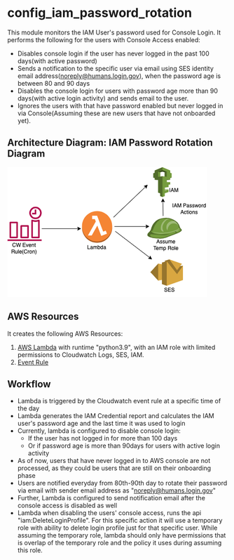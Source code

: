 # config_iam_password_rotation
This module monitors the IAM User's password used for Console Login. It performs the following for the users with Console Access enabled:
- Disables console login if the user has never logged in the past 100 days(with active password)
- Sends a notification to the specific user via email using SES identity email address(noreply@humans.login.gov), when the password age is between 80 and 90 days
- Disables the console login for users with password age more than 90 days(with active login activity) and sends email to the user.
- Ignores the users with that have password enabled but never logged in via Console(Assuming these are new users that have not onboarded yet).

## Architecture Diagram: IAM Password Rotation Diagram

![Iam Password Rotation](./diagrams/password_rotation_lambda_ses.png)

## AWS Resources 
It creates the following AWS Resources:
 1. [AWS Lambda](https://docs.aws.amazon.com/lambda/latest/dg/welcome.html) with runtime "python3.9", with an IAM role with limited permissions to Cloudwatch Logs, SES, IAM.
2. [Event Rule](https://docs.aws.amazon.com/AmazonCloudWatch/latest/events/Create-CloudWatch-Events-Rule.html)


## Workflow
- Lambda is triggered by the Cloudwatch event rule at a specific time of the day
- Lambda generates the IAM Credential report and calculates the IAM user's password age and the last time it was used to login
- Currently, lambda is configured to disable console login:
   - If the user has not logged in for more than 100 days
   - Or if password age is more than 90days for users with active login activity
- As of now, users that have never logged in to AWS console are not processed, as they could be users that are still on their onboarding phase
- Users are notified everyday from 80th-90th day to rotate their password via email with sender email address as "noreply@humans.login.gov"
- Further, Lambda is configured to send notification email after the console access is disabled as well
- Lambda when disabling the users' console access, runs the api "iam:DeleteLoginProfile". For this specific action it will use a temporary role with ability to delete login profile just for that specific user. While assuming the temporary role, lambda should only have permissions that is overlap of the temporary role and the policy it uses during assuming this role.